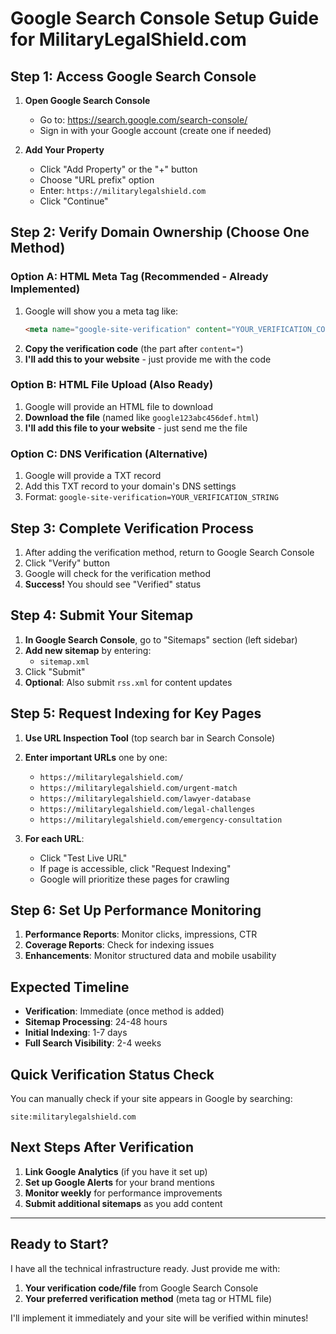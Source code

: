 # Google Search Console Setup Guide for MilitaryLegalShield.com

## Step 1: Access Google Search Console

1. **Open Google Search Console**
   - Go to: https://search.google.com/search-console/
   - Sign in with your Google account (create one if needed)

2. **Add Your Property**
   - Click "Add Property" or the "+" button
   - Choose "URL prefix" option
   - Enter: `https://militarylegalshield.com`
   - Click "Continue"

## Step 2: Verify Domain Ownership (Choose One Method)

### Option A: HTML Meta Tag (Recommended - Already Implemented)
1. Google will show you a meta tag like:
   ```html
   <meta name="google-site-verification" content="YOUR_VERIFICATION_CODE" />
   ```
2. **Copy the verification code** (the part after `content="`)
3. **I'll add this to your website** - just provide me with the code

### Option B: HTML File Upload (Also Ready)
1. Google will provide an HTML file to download
2. **Download the file** (named like `google123abc456def.html`)
3. **I'll add this file to your website** - just send me the file

### Option C: DNS Verification (Alternative)
1. Google will provide a TXT record
2. Add this TXT record to your domain's DNS settings
3. Format: `google-site-verification=YOUR_VERIFICATION_STRING`

## Step 3: Complete Verification Process

1. After adding the verification method, return to Google Search Console
2. Click "Verify" button
3. Google will check for the verification method
4. **Success!** You should see "Verified" status

## Step 4: Submit Your Sitemap

1. **In Google Search Console**, go to "Sitemaps" section (left sidebar)
2. **Add new sitemap** by entering:
   - `sitemap.xml`
3. Click "Submit"
4. **Optional**: Also submit `rss.xml` for content updates

## Step 5: Request Indexing for Key Pages

1. **Use URL Inspection Tool** (top search bar in Search Console)
2. **Enter important URLs** one by one:
   - `https://militarylegalshield.com/`
   - `https://militarylegalshield.com/urgent-match`
   - `https://militarylegalshield.com/lawyer-database`
   - `https://militarylegalshield.com/legal-challenges`
   - `https://militarylegalshield.com/emergency-consultation`

3. **For each URL**:
   - Click "Test Live URL"
   - If page is accessible, click "Request Indexing"
   - Google will prioritize these pages for crawling

## Step 6: Set Up Performance Monitoring

1. **Performance Reports**: Monitor clicks, impressions, CTR
2. **Coverage Reports**: Check for indexing issues
3. **Enhancements**: Monitor structured data and mobile usability

## Expected Timeline

- **Verification**: Immediate (once method is added)
- **Sitemap Processing**: 24-48 hours
- **Initial Indexing**: 1-7 days
- **Full Search Visibility**: 2-4 weeks

## Quick Verification Status Check

You can manually check if your site appears in Google by searching:
```
site:militarylegalshield.com
```

## Next Steps After Verification

1. **Link Google Analytics** (if you have it set up)
2. **Set up Google Alerts** for your brand mentions
3. **Monitor weekly** for performance improvements
4. **Submit additional sitemaps** as you add content

---

## Ready to Start?

I have all the technical infrastructure ready. Just provide me with:

1. **Your verification code/file** from Google Search Console
2. **Your preferred verification method** (meta tag or HTML file)

I'll implement it immediately and your site will be verified within minutes!